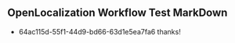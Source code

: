 ## OpenLocalization Workflow Test MarkDown
* 64ac115d-55f1-44d9-bd66-63d1e5ea7fa6 
thanks!<!--HONumber=Mar16_HO2-->
